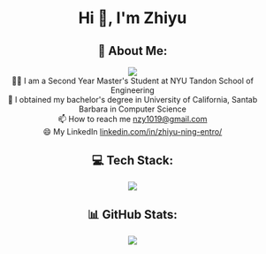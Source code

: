 <h1 align="center">Hi 👋, I'm Zhiyu</h1>

<h2 align="center">💫 About Me:</h2>
<div align="center">
<img src="https://visitcount.itsvg.in/api?id=zhiyuning&icon=0"><br>
👨‍💻 I am a Second Year Master's Student at NYU Tandon School of Engineering<br>
🤔 I obtained my bachelor's degree in University of California, Santab Barbara in Computer Science <br>
📫 How to reach me <a href="mailto:nzy1019@gmail.com">nzy1019@gmail.com</a><br>
😄 My LinkedIn <a href="https://www.linkedin.com/in/zhiyu-ning-entro/">linkedin.com/in/zhiyu-ning-entro/</a><br>
</div>


<div align="center">
<h2>💻 Tech Stack:</h2>
<img src="https://github-readme-tech-stack.vercel.app/api/cards?title=+&align=center&showBorder=false&lineCount=4&theme=github&bg=%2523FFFFFF&badge=%2523EAEFFC&border=%2523D8DEE4&titleColor=%25230969DA&line1=react%2Creact%2C4b816f%3Bdjango%2Cdjango%2C7af09a%3Bangular%2Cangular%2Cc3dd0c%3Bspringboot%2Cspringboot%2C6ec728%3B&line2=javascript%2Cjavascript%2C16093e%3Bnpm%2Cnpm%2C23475b%3Bbootstrap%2Cbootstrap%2C3399ba%3Bheroku%2Cheroku%2Cd328ec%3B&line3=docker%2Cdocker%2C430b57%3Blinux%2Clinux%2C9eae33%3Bmysql%2Cmysql%2Cbfd3a0%3Bpostman%2Cpostman%2Cb8c213%3Bgit%2Cgit%2Cc44e93%3B&line4=robotframework%2Crobotframework%2Cf09c8b%3Bappium%2Cappium%2C170ac0%3Bselenium%2Cselenium%2C5ed253%3Bpython%2Cpython%2C2e03d4%3B" alt=" " />
</div>

<h2 align="center">📊 GitHub Stats:</h2>
<div align="center">
<img src="https://github-readme-stats.vercel.app/api?username=zhiyuning&theme=dark&hide_border=true&include_all_commits=true&count_private=true"><br>
</div> 

